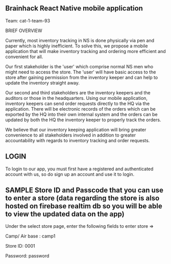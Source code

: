 ## Brainhack React Native mobile application

Team: cat-1-team-93

BRIEF OVERVIEW


Currently, most inventory tracking in NS is done physically via pen and paper which is highly inefficient. To solve this, we propose a mobile application that will make inventory tracking and ordering more efficient and convenient for all. 

Our first stakeholder is the 'user' which comprise normal NS men who might need to access the store. The 'user' will have basic access to the store after gaining permission from the inventory keeper and can help to update the inventory straight away.

Our second and third stakeholders are the inventory keepers and the auditors or those in the headquarters. Using our mobile application, inventory keepers can send order requests directly to the HQ via the application. There will be electronic records of the orders which can be exported by the HQ into their own internal system and the orders can be updated by both the HQ the inventory keeper to properly track the orders.

We believe that our inventory keeping application will bring greater convenience to all stakeholders involved in addition to greater accountability with regards to inventory tracking and order requests.


## LOGIN
To login to our app, you must first have a registered and authenticated account with us, so do sign up an account and use it to login.

## SAMPLE Store ID and Passcode that you can use to enter a store (data regarding the store is also hosted on firebase realtim db so you will be able to view the updated data on the app) 
Under the select store page, enter the following fields to enter store =>

Camp/ Air base : camp1

Store ID: 0001

Password: password
